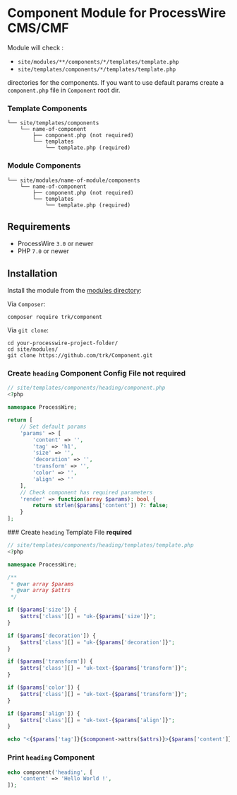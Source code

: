 # Component Module for ProcessWire CMS/CMF



Module will check :

- `site/modules/**/components/*/templates/template.php`
- `site/templates/components/*/templates/template.php`

directories for the components. If you want to use default params create a `component.php` file in `Component` root dir.

### Template Components

```
└── site/templates/components
    └── name-of-component
        ├── component.php (not required)
        └── templates
            └── template.php (required)
```

### Module Components

```
└── site/modules/name-of-module/components
    └── name-of-component
        ├── component.php (not required)
        └── templates
            └── template.php (required)
````

## Requirements

* ProcessWire `3.0` or newer
* PHP `7.0` or newer

## Installation

Install the module from the [modules directory](https://modules.processwire.com/modules/component/):

Via `Composer`:

```
composer require trk/component
```

Via `git clone`:

```
cd your-processwire-project-folder/
cd site/modules/
git clone https://github.com/trk/Component.git
```

### Create `heading` Component Config File **not required**

```php
// site/templates/components/heading/component.php
<?php

namespace ProcessWire;

return [
    // Set default params
    'params' => [
        'content' => '',
        'tag' => 'h1',
        'size' => '',
        'decoration' => '',
        'transform' => '',
        'color' => '',
        'align' => ''
    ],
    // Check component has required parameters
    'render' => function(array $params): bool {
        return strlen($params['content']) ?: false;
    }
];
```

### Create `heading` Template File **required**

```php
// site/templates/components/heading/templates/template.php
<?php

namespace ProcessWire;

/**
 * @var array $params
 * @var array $attrs
 */

if ($params['size']) {
    $attrs['class'][] = "uk-{$params['size']}";
}

if ($params['decoration']) {
    $attrs['class'][] = "uk-{$params['decoration']}";
}

if ($params['transform']) {
    $attrs['class'][] = "uk-text-{$params['transform']}";
}

if ($params['color']) {
    $attrs['class'][] = "uk-text-{$params['transform']}";
}

if ($params['align']) {
    $attrs['class'][] = "uk-text-{$params['align']}";
}

echo "<{$params['tag']}{$component->attrs($attrs)}>{$params['content']}</{$params['tag']}>";

```

### Print `heading` Component

```php
echo component('heading', [
    'content' => 'Hello World !',
]);
```